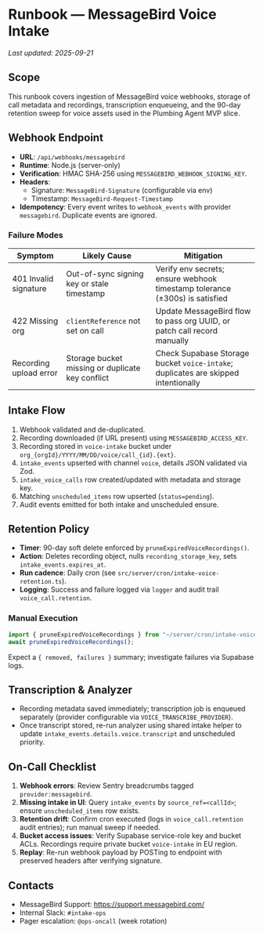 # Runbook — MessageBird Voice Intake

_Last updated: 2025-09-21_

## Scope
This runbook covers ingestion of MessageBird voice webhooks, storage of call metadata and recordings, transcription enqueueing, and the 90-day retention sweep for voice assets used in the Plumbing Agent MVP slice.

## Webhook Endpoint
- **URL**: `/api/webhooks/messagebird`
- **Runtime**: Node.js (server-only)
- **Verification**: HMAC SHA-256 using `MESSAGEBIRD_WEBHOOK_SIGNING_KEY`.
- **Headers**:
  - Signature: `MessageBird-Signature` (configurable via env)
  - Timestamp: `MessageBird-Request-Timestamp`
- **Idempotency**: Every event writes to `webhook_events` with provider `messagebird`. Duplicate events are ignored.

### Failure Modes
| Symptom | Likely Cause | Mitigation |
| --- | --- | --- |
| 401 Invalid signature | Out-of-sync signing key or stale timestamp | Verify env secrets; ensure webhook timestamp tolerance (±300s) is satisfied |
| 422 Missing org | `clientReference` not set on call | Update MessageBird flow to pass org UUID, or patch call record manually |
| Recording upload error | Storage bucket missing or duplicate key conflict | Check Supabase Storage bucket `voice-intake`; duplicates are skipped intentionally |

## Intake Flow
1. Webhook validated and de-duplicated.
2. Recording downloaded (if URL present) using `MESSAGEBIRD_ACCESS_KEY`.
3. Recording stored in `voice-intake` bucket under `org_{orgId}/YYYY/MM/DD/voice/call_{id}.{ext}`.
4. `intake_events` upserted with channel `voice`, details JSON validated via Zod.
5. `intake_voice_calls` row created/updated with metadata and storage key.
6. Matching `unscheduled_items` row upserted (`status=pending`).
7. Audit events emitted for both intake and unscheduled ensure.

## Retention Policy
- **Timer**: 90-day soft delete enforced by `pruneExpiredVoiceRecordings()`.
- **Action**: Deletes recording object, nulls `recording_storage_key`, sets `intake_events.expires_at`.
- **Run cadence**: Daily cron (see `src/server/cron/intake-voice-retention.ts`).
- **Logging**: Success and failure logged via `logger` and audit trail `voice_call.retention`.

### Manual Execution
```ts
import { pruneExpiredVoiceRecordings } from "~/server/cron/intake-voice-retention";
await pruneExpiredVoiceRecordings();
```
Expect a `{ removed, failures }` summary; investigate failures via Supabase logs.

## Transcription & Analyzer
- Recording metadata saved immediately; transcription job is enqueued separately (provider configurable via `VOICE_TRANSCRIBE_PROVIDER`).
- Once transcript stored, re-run analyzer using shared intake helper to update `intake_events.details.voice.transcript` and unscheduled priority.

## On-Call Checklist
1. **Webhook errors**: Review Sentry breadcrumbs tagged `provider:messagebird`.
2. **Missing intake in UI**: Query `intake_events` by `source_ref=<callId>`; ensure `unscheduled_items` row exists.
3. **Retention drift**: Confirm cron executed (logs in `voice_call.retention` audit entries); run manual sweep if needed.
4. **Bucket access issues**: Verify Supabase service-role key and bucket ACLs. Recordings require private bucket `voice-intake` in EU region.
5. **Replay**: Re-run webhook payload by POSTing to endpoint with preserved headers after verifying signature.

## Contacts
- MessageBird Support: https://support.messagebird.com/
- Internal Slack: `#intake-ops`
- Pager escalation: `@ops-oncall` (week rotation)

